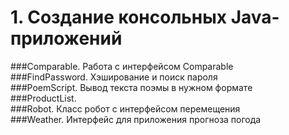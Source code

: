 # 1. Создание консольных Java-приложений
###Comparable. Работа с интерфейсом Comparable  
###FindPassword. Хэширование и поиск пароля  
###PoemScript. Вывод текста поэмы в нужном формате  
###ProductList.  
###Robot. Класс робот с интерфейсом перемещения  
###Weather. Интерфейс для приложения прогноза погода  
